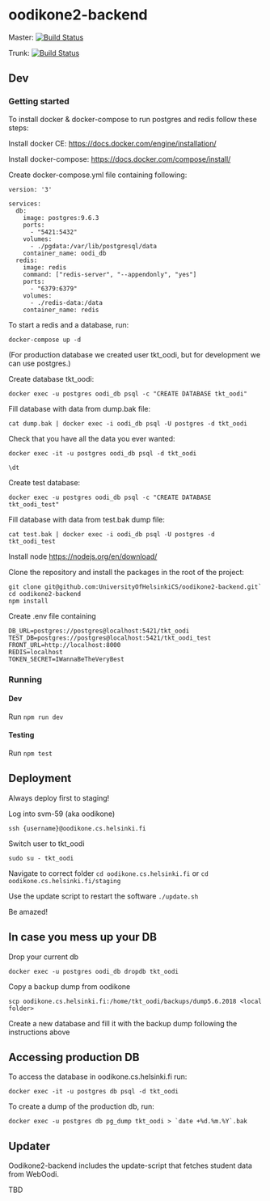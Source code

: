 # oodikone2-backend
Master:
[![Build Status](https://travis-ci.org/UniversityOfHelsinkiCS/oodikone2-backend.svg?branch=master)](https://travis-ci.org/UniversityOfHelsinkiCS/oodikone2-backend)

Trunk:
[![Build Status](https://travis-ci.org/UniversityOfHelsinkiCS/oodikone2-backend.svg?branch=trunk)](https://travis-ci.org/UniversityOfHelsinkiCS/oodikone2-backend)

## Dev

### Getting started

To install docker & docker-compose to run postgres and redis follow these steps:

Install docker CE: https://docs.docker.com/engine/installation/ 

Install docker-compose: https://docs.docker.com/compose/install/

Create docker-compose.yml file containing following:

```
version: '3'

services:
  db:
    image: postgres:9.6.3
    ports:
      - "5421:5432"
    volumes:
      - ./pgdata:/var/lib/postgresql/data
    container_name: oodi_db
  redis:
    image: redis
    command: ["redis-server", "--appendonly", "yes"]
    ports:
      - "6379:6379"
    volumes:
      - ./redis-data:/data
    container_name: redis

```

To start a redis and a database, run:

```docker-compose up -d```

(For production database we created user tkt_oodi, but for development we can use postgres.)

Create database tkt_oodi:

`docker exec -u postgres oodi_db psql -c "CREATE DATABASE tkt_oodi"`

Fill database with data from dump.bak file: 

`cat dump.bak | docker exec -i oodi_db psql -U postgres -d tkt_oodi`

Check that you have all the data you ever wanted:

`docker exec -it -u postgres oodi_db psql -d tkt_oodi`

`\dt`

Create test database:

`docker exec -u postgres oodi_db psql -c "CREATE DATABASE tkt_oodi_test"`

Fill database with data from test.bak dump file: 

`cat test.bak | docker exec -i oodi_db psql -U postgres -d tkt_oodi_test`

Install node
https://nodejs.org/en/download/

Clone the repository and install the packages in the root of the project:

```
git clone git@github.com:UniversityOfHelsinkiCS/oodikone2-backend.git`
cd oodikone2-backend
npm install
```

Create .env file containing
```
DB_URL=postgres://postgres@localhost:5421/tkt_oodi
TEST_DB=postgres://postgres@localhost:5421/tkt_oodi_test
FRONT_URL=http://localhost:8000
REDIS=localhost
TOKEN_SECRET=IWannaBeTheVeryBest
```

### Running 

#### Dev

Run `npm run dev`

#### Testing

Run `npm test`

## Deployment

Always deploy first to staging! 

Log into svm-59 (aka oodikone)

`ssh {username}@oodikone.cs.helsinki.fi`

Switch user to tkt_oodi

`sudo su - tkt_oodi`

Navigate to correct folder
`cd oodikone.cs.helsinki.fi` or `cd oodikone.cs.helsinki.fi/staging`

Use the update script to restart the software
`./update.sh`

Be amazed!

## In case you mess up your DB

Drop your current db

`docker exec -u postgres oodi_db dropdb tkt_oodi`

Copy a backup dump from oodikone

`scp oodikone.cs.helsinki.fi:/home/tkt_oodi/backups/dump5.6.2018 <local folder>`

Create a new database and fill it with the backup dump following the instructions above



## Accessing production DB

To access the database in oodikone.cs.helsinki.fi run: 

`docker exec -it -u postgres db psql -d tkt_oodi`

To create a dump of the production db, run: 

``docker exec -u postgres db pg_dump tkt_oodi > `date +%d.%m.%Y`.bak``

## Updater

Oodikone2-backend includes the update-script that fetches student data from WebOodi. 

TBD
